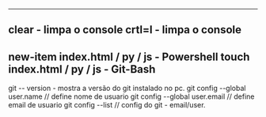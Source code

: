 -------------------------
clear - limpa o console
crtl=l - limpa o console
-------------------------
new-item index.html / py / js - Powershell
touch index.html / py / js - Git-Bash
-------------------------
git -- version - mostra a versão do git instalado no pc.
git config --global user.name // define nome de usuario
git config --global user.email // define email de usuario
git config --list // config do git - email/user.
